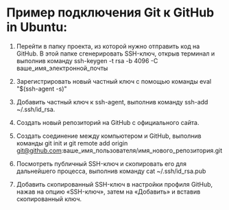 # Пример подключения Git к GitHub in Ubuntu:

1. Перейти в папку проекта, из которой нужно отправить код на GitHub. В этой папке сгенерировать SSH-ключ, открыв терминал и выполнив команду
ssh-keygen -t rsa -b 4096 -C ваше_имя_электронной_почты

2. Зарегистрировать новый частный ключ с помощью команды eval "$(ssh-agent -s)"

3. Добавить частный ключ к ssh-agent, выполнив команду ssh-add ~/.ssh/id_rsa. 

4. Создать новый репозиторий на GitHub с официального сайта.

5. Создать соединение между компьютером и GitHub, выполнив команды git init и git remote add origin git@github.com:ваше_имя_пользователя/имя_нового_репозитория.git

6. Посмотреть публичный SSH-ключ и скопировать его для дальнейшего процесса, выполнив команду cat ~/.ssh/id_rsa.pub

7. Добавить скопированный SSH-ключ в настройки профиля GitHub, нажав на опцию «SSH-ключ», затем на «Добавить» и вставив скопированный ключ.

